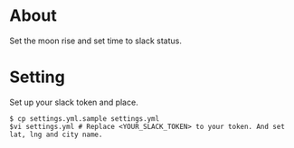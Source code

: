# About
Set the moon rise and set time to slack status.

# Setting
Set up your slack token and place.

```
$ cp settings.yml.sample settings.yml
$vi settings.yml # Replace <YOUR_SLACK_TOKEN> to your token. And set lat, lng and city name.
```
